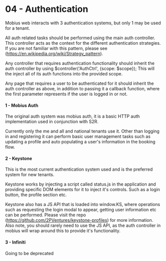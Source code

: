 # 04 - Authentication #

Mobius web interacts with 3 authentication systems, but only 1 may be used for a
tenant.

All auth related tasks should be performed using the main auth controller. This
controller acts as the context for the different authentication strategies. If
you are not familiar with this pattern, please see (https://en.wikipedia.org/wiki/Strategy_pattern).

Any controller that requires authentication functionality should inherit the
auth controller by using $controller('AuthCtrl', {scope: $scope}); This will
the inject all of its auth functions into the provided scope.

Any page that requires a user to be authenticated for it should inherit the
auth controller as above, in addition to passing it a callback function, where
the first parameter represents if the user is logged in or not.

#### 1 - Mobius Auth ####
The original auth system was mobius auth, it is a basic HTTP auth implementation
used in conjunction with S2R.

Currently only the me and all and national tenants use it. Other than logging in and
registering it can perform basic user management tasks such as updating a profile
and auto populating a user's information in the booking flow.

#### 2 - Keystone ####
This is the most current authentication system used and is the preferred system for
new tenants.

Keystone works by injecting a script called status.js in the application and
providing specific DOM elements for it to inject it's controls. Such as a login
button, the profile section etc.

Keystone also has a JS API that is loaded into window.KS, where operations such as
requesting the login modal to appear, getting user information etc can be performed.
Please visit the repo (https://github.com/2PVentures/keystone-profiles) for more
information. Also note, you should rarely need to use the JS API, as the auth
controller in mobius will wrap around this to provide it's functionality.

#### 3 - Infiniti ####
Going to be deprecated

